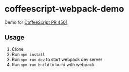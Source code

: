# coffeescript-webpack-demo

Demo for [CoffeeScript PR 4501](https://github.com/jashkenas/coffeescript/pull/4501)

## Usage

1. Clone
2. Run `npm install`
3. Run `npm run dev` to start webpack dev server
4. Run `npm run build` to build with webpack